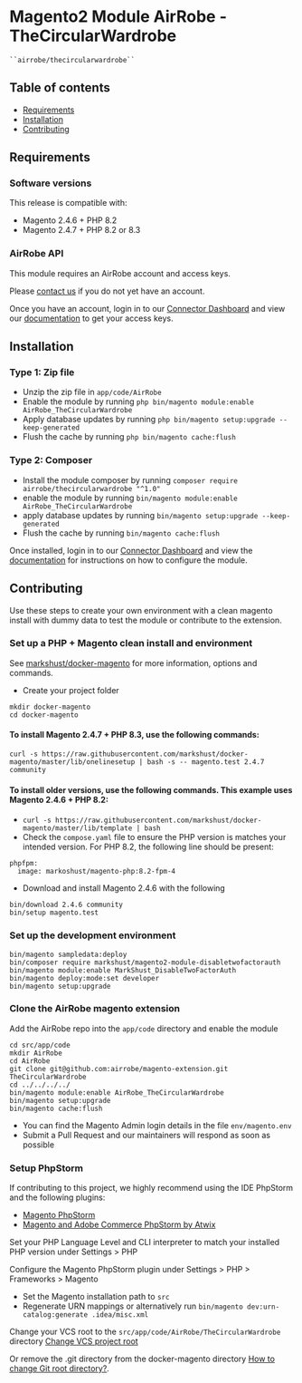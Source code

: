 # Magento2 Module AirRobe - TheCircularWardrobe

    ``airrobe/thecircularwardrobe``

## Table of contents
 - [Requirements](#requirements)
 - [Installation](#installation)
 - [Contributing](#contributing)

## Requirements

### Software versions
This release is compatible with:
- Magento 2.4.6 + PHP 8.2
- Magento 2.4.7 + PHP 8.2 or 8.3

### AirRobe API
This module requires an AirRobe account and access keys.

Please [contact us](mailto:developers@airrobe.com) if you do not yet have an account.

Once you have an account, login in to our [Connector Dashboard](https://connector.airrobe.com) and view our [documentation](https://connector.airrobe.com/docs/magento) to get your access keys.

## Installation

### Type 1: Zip file

 - Unzip the zip file in `app/code/AirRobe`
 - Enable the module by running `php bin/magento module:enable AirRobe_TheCircularWardrobe`
 - Apply database updates by running `php bin/magento setup:upgrade --keep-generated`
 - Flush the cache by running `php bin/magento cache:flush`

### Type 2: Composer
 - Install the module composer by running `composer require airrobe/thecircularwardrobe "^1.0"`
 - enable the module by running `bin/magento module:enable AirRobe_TheCircularWardrobe`
 - apply database updates by running `bin/magento setup:upgrade --keep-generated`
 - Flush the cache by running `bin/magento cache:flush`

Once installed, login in to our [Connector Dashboard](https://connector.airrobe.com) and view the [documentation](https://connector.airrobe.com/docs/magento) for instructions on how to configure the module.

## Contributing

Use these steps to create your own environment with a clean magento install with dummy data
to test the module or contribute to the extension.

### Set up a PHP + Magento clean install and environment

See [markshust/docker-magento](https://github.com/markshust/docker-magento) for more information, options and commands.

- Create your project folder
```
mkdir docker-magento
cd docker-magento
````

#### To install Magento 2.4.7 + PHP 8.3, use the following commands:
```
curl -s https://raw.githubusercontent.com/markshust/docker-magento/master/lib/onelinesetup | bash -s -- magento.test 2.4.7 community
```

#### To install older versions, use the following commands. This example uses Magento 2.4.6 + PHP 8.2:
- `curl -s https://raw.githubusercontent.com/markshust/docker-magento/master/lib/template | bash`
- Check the `compose.yaml` file to ensure the PHP version is matches your intended version. For PHP 8.2, the following line should be present:
```
phpfpm:
  image: markoshust/magento-php:8.2-fpm-4
```
- Download and install Magento 2.4.6 with the following
```
bin/download 2.4.6 community
bin/setup magento.test
```

### Set up the development environment
```
bin/magento sampledata:deploy
bin/composer require markshust/magento2-module-disabletwofactorauth
bin/magento module:enable MarkShust_DisableTwoFactorAuth
bin/magento deploy:mode:set developer
bin/magento setup:upgrade
```

### Clone the AirRobe magento extension

Add the AirRobe repo into the `app/code` directory and enable the module

```
cd src/app/code
mkdir AirRobe
cd AirRobe
git clone git@github.com:airrobe/magento-extension.git TheCircularWardrobe
cd ../../../../
bin/magento module:enable AirRobe_TheCircularWardrobe
bin/magento setup:upgrade
bin/magento cache:flush
```

- You can find the Magento Admin login details in the file `env/magento.env`
- Submit a Pull Request and our maintainers will respond as soon as possible

### Setup PhpStorm

If contributing to this project, we highly recommend using the IDE PhpStorm and the following plugins:
- [Magento PhpStorm](https://plugins.jetbrains.com/plugin/8024-magento-phpstorm)
- [Magento and Adobe Commerce PhpStorm by Atwix](https://plugins.jetbrains.com/plugin/20554-magento-and-adobe-commerce-phpstorm-by-atwix)

Set your PHP Language Level and CLI interpreter to match your installed PHP version under Settings > PHP

Configure the Magento PhpStorm plugin under Settings > PHP > Frameworks > Magento
- Set the Magento installation path to `src`
- Regenerate URN mappings or alternatively run `bin/magento dev:urn-catalog:generate .idea/misc.xml`

Change your VCS root to the `src/app/code/AirRobe/TheCircularWardrobe` directory [Change VCS project root](https://intellij-support.jetbrains.com/hc/en-us/community/posts/115000087244-Change-VCS-project-root)

Or remove the .git directory from the docker-magento directory [How to change Git root directory?](https://stackoverflow.com/questions/66969576/how-to-change-git-root-directory).
